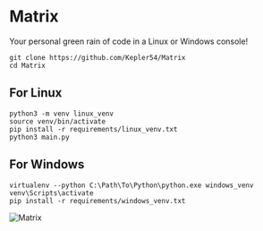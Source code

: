 # Matrix
Your personal green rain of code in a Linux or Windows console!
``` code
git clone https://github.com/Kepler54/Matrix
cd Matrix
```
## For Linux
``` code
python3 -m venv linux_venv
source venv/bin/activate
pip install -r requirements/linux_venv.txt
python3 main.py
```
## For Windows
``` code
virtualenv --python C:\Path\To\Python\python.exe windows_venv
venv\Scripts\activate
pip install -r requirements/windows_venv.txt
```
![Matrix](https://github.com/Kepler54/Matrix/assets/126917322/67ce575c-8fa4-40eb-bd1b-ff37412be846)

